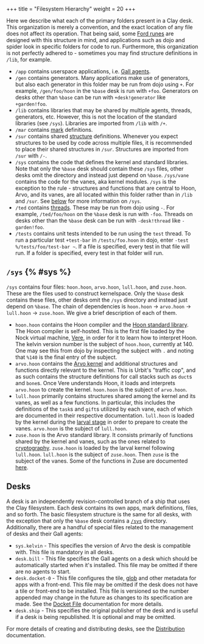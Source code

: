 +++
title = "Filesystem Hierarchy"
weight = 20
+++

Here we describe what each of the primary folders present in a Clay desk. This
organization is merely a convention, and the exact location of any file does not
affect its operation. That being said, some [Ford runes](/reference/arvo/ford/ford)
are designed with this structure in mind, and applications such as dojo and
spider look in specific folders for code to run. Furthermore, this organization
is not perfectly adhered to - sometimes you may find structure definitions in
`/lib`, for example.

- `/app` contains userspace applications, i.e. [Gall
  agents](/reference/arvo/gall/gall).
- `/gen` contains generators. Many applications make use of generators, but also
  each generator in this folder may be run from dojo using `+`. For example,
  `/gen/foo/hoon` in the `%base` desk is run with `+foo`. Generators on desks
  other than `%base` can be run with `+desk!generator` like `+garden!foo`.
- `/lib` contains libraries that may be shared by multiple agents, threads,
  generators, etc. However, this is not the location of the standard libraries
  (see `/sys`). Libraries are imported from `/lib` with `/+`.
- `/mar` contains [mark](/reference/arvo/clay/marks/marks) definitions.
- `/sur` contains shared [structure](/reference/hoon/rune/) definitions.
  Whenever you expect structures to be used by code across multiple files, it is
  recommended to place their shared structures in `/sur`. Structures are
  imported from `/sur` with `/-`.
- `/sys` contains the code that defines the kernel and standard libraries. Note
  that only the `%base` desk should contain these `/sys` files, other desks
  omit the directory and instead just depend on `%base`. `/sys/vane` contains
  the code for the vanes, aka kernel modules. `/sys` is the exception to the
  rule - structures and functions that are central to Hoon, Arvo, and its vanes,
  are all located within this folder rather than in `/lib` and `/sur`. See
  [below](#sys) for more information on `/sys`.
- `/ted` contains [threads](/guides/additional/threads/overview). These may be run
  from dojo using `-`. For example, `/ted/foo/hoon` on the `%base` desk is run
  with `-foo`. Threads on desks other than the `%base` desk can be run with
  `-desk!thread` like `-garden!foo`.
- `/tests` contains unit tests intended to be run using the `test` thread. To
  run a particular test `+test-bar` in `/tests/foo.hoon` in dojo, enter `-test %/tests/foo/test-bar ~`. If a file is specified, every test in that file will
  run. If a folder is specified, every test in that folder will run.

## `/sys` {% #sys %}

`/sys` contains four files: `hoon.hoon`, `arvo.hoon`, `lull.hoon`, and
`zuse.hoon`. These are the files used to construct kernelspace. Only the `%base`
desk contains these files, other desks omit the `/sys` directory and instead
just depend on `%base`. The chain of dependencies is `hoon.hoon` -> `arvo.hoon`
-> `lull.hoon` -> `zuse.hoon`. We give a brief description of each of them.

- `hoon.hoon` contains the Hoon compiler and the [Hoon standard
  library](/reference/hoon/stdlib/table-of-contents). The Hoon
  compiler is self-hosted. This is the first file loaded by the Nock virtual
  machine, [Vere](/reference/vere/runtime), in order for it to learn how to
  interpret Hoon. The kelvin version number is the subject of `hoon.hoon`,
  currently at 140. One may see this from dojo by inspecting the subject with
  `.` and noting that `%140` is the final entry of the subject.
- `arvo.hoon` contains the [Arvo kernel](/reference/arvo/overview) and
  additional structures and functions directly relevant to the kernel. This is
  Urbit's "traffic cop", and as such contains the structure definitions for
  call stacks such as `duct`s and `bone`s. Once Vere understands Hoon, it loads
  and interprets `arvo.hoon` to create the kernel. `hoon.hoon` is the subject
  of `arvo.hoon`.
- `lull.hoon` primarily contains structures shared among the kernel and its
  vanes, as well as a few functions. In particular, this includes the
  definitions of the `task`s and `gift`s utilized by each vane, each of which
  are documented in their respective documentation. `lull.hoon` is loaded by the
  kernel during the [larval stage](/reference/arvo/overview#larval-stage-core) in
  order to prepare to create the vanes. `arvo.hoon` is the subject of
  `lull.hoon`.
- `zuse.hoon` is the Arvo standard library. It consists primarily of functions
  shared by the kernel and vanes, such as the ones related to
  [cryptography](/reference/arvo/reference/cryptography). `zuse.hoon` is loaded by
  the larval kernel following `lull.hoon`. `lull.hoon` is the subject of
  `zuse.hoon`. Then `zuse` is the subject of the vanes. Some of the functions in
  Zuse are documented [here](/reference/hoon/zuse/table-of-contents).

## Desks

A desk is an independently revision-controlled branch of a ship that uses the
Clay filesystem. Each desk contains its own apps, mark definitions, files, and
so forth. The basic filesystem structure is the same for all desks, with the
exception that only the `%base` desk contains a [`/sys`](#sys) directory.
Additionally, there are a handful of special files related to the management of
desks and their Gall agents:

- `sys.kelvin` - This specifies the version of Arvo the desk is compatible with.
  This file is mandatory in all desks.
- `desk.bill` - This file specifies the Gall agents on a desk which should be
  automatically started when it's installed. This file may be omitted if there
  are no agents to start.
- `desk.docket-0` - This file configures the tile,
  [glob](/guides/additional/dist/glob) and other metadata for apps with a
  front-end. This file may be omitted if the desk does not have a tile or
  front-end to be installed. This file is versioned so the number appended may
  change in the future as changes to its specification are made. See the [Docket
  File](/guides/additional/dist/docket) documentation for more details.
- `desk.ship` - This specifies the original publisher of the desk and is useful
  if a desk is being republished. It is optional and may be omitted.

For more details of creating and distributing desks, see the
[Distribution](/guides/additional/dist/dist) documentation.
